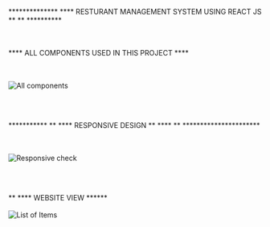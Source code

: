 **************  **** RESTURANT MANAGEMENT SYSTEM USING REACT JS ** ** **********
<br/> <br/><br/>

**** ALL COMPONENTS USED IN THIS PROJECT ****

<br/><br/>
![All components](https://user-images.githubusercontent.com/60542944/150644517-6bd7e2ce-8c31-4865-b338-124bab589e50.png)

<br/> <br/>



***********    **  **** RESPONSIVE DESIGN **  ****   ** **********************

<br/> <br/>
![Responsive check](https://user-images.githubusercontent.com/60542944/150644391-92c5c39e-a182-4963-90af-80e9077c4719.gif)


<br/> <br/>

  ** ****  WEBSITE VIEW  ******
  <br/><br/>
  ![List of Items](https://user-images.githubusercontent.com/60542944/150644516-8b7fcaf0-4821-4558-8141-33ff2d00f6c1.gif)

